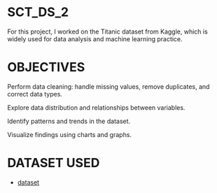# SCT_DS_2
For this project, I worked on the Titanic dataset from Kaggle, which is widely used for data analysis and machine learning practice.

# OBJECTIVES

Perform data cleaning: handle missing values, remove duplicates, and correct data types.

Explore data distribution and relationships between variables.

Identify patterns and trends in the dataset.

Visualize findings using charts and graphs.

# DATASET USED
- <a href="https://github.com/Priyanka-gupta1302/SCT_DS_2/blob/main/TASK%202%20DATA%20SCIENCE%20INTERN.xlsx">dataset</a>
